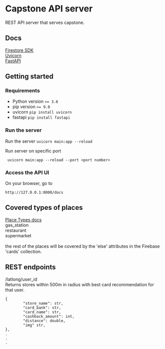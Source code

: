 # Capstone API server
REST API server that serves capstone. 

## Docs
[Firestore SDK](https://firebase.google.com/docs/firestore/quickstart)<br/>
[Uvicorn](https://www.uvicorn.org/)<br/>
[FastAPI](https://fastapi.tiangolo.com/features/)<br/>

## Getting started

### Requirements
- Python version ``` >= 3.6 ```
- pip version ```>= 9.0 ``` 
- uvicorn ``` pip install uvicorn ```
- fastapi ``` pip install fastapi ```


### Run the server
Run the server ```uvicorn main:app --reload```

Run server on specific port 

``` uvicorn main:app --reload --port <port number>```

### Access the API UI
On your browser, go to 

```http://127.0.0.1:8000/docs```

## Covered types of places
[Place Types docs](https://developers.google.com/places/web-service/supported_types)<br/>
gas_station<br/>
restaurant<br/>
supermarket<br/><br/>
the rest of the places will be covered by the 'else' attributes in the Firebase 'cards' collection. 

## REST endpoints 
/latlong/user_id <br/>
Returns stores within 500m in radius with best card recommendation for that user. <br/>
```
{
        "store_name": str,
        "card_bank": str,
        "card_name": str,
        "cashback_amount": int,
        "distance": double,
        "img" str, 
},
.
.
.
```

